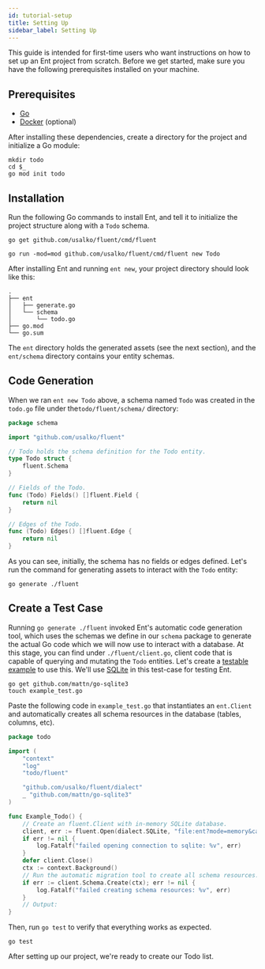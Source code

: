 ```yaml
---
id: tutorial-setup
title: Setting Up
sidebar_label: Setting Up
---
```


This guide is intended for first-time users who want instructions on how to set up an Ent project from scratch.
Before we get started, make sure you have the following prerequisites installed on your machine.

## Prerequisites

- [Go](https://go.dev/doc/install)
- [Docker](https://docs.docker.com/get-docker) (optional)

After installing these dependencies, create a directory for the project and initialize a Go module:

```console
mkdir todo
cd $_
go mod init todo
```

## Installation

Run the following Go commands to install Ent, and tell it to initialize the project structure along with a `Todo` schema.

```console
go get github.com/usalko/fluent/cmd/fluent
```

```console
go run -mod=mod github.com/usalko/fluent/cmd/fluent new Todo
```

After installing Ent and running `ent new`, your project directory should look like this:

```console
.
├── ent
│   ├── generate.go
│   └── schema
│       └── todo.go
├── go.mod
└── go.sum
```

The `ent` directory holds the generated assets (see the next section), and the `ent/schema` directory contains your
entity schemas.

## Code Generation

When we ran `ent new Todo` above, a schema named `Todo`  was created in the `todo.go` file under the`todo/fluent/schema/` directory:

```go
package schema

import "github.com/usalko/fluent"

// Todo holds the schema definition for the Todo entity.
type Todo struct {
	fluent.Schema
}

// Fields of the Todo.
func (Todo) Fields() []fluent.Field {
	return nil
}

// Edges of the Todo.
func (Todo) Edges() []fluent.Edge {
	return nil
}
```

As you can see, initially, the schema has no fields or edges defined. Let's run the command for generating assets to interact with
the `Todo` entity:

```console
go generate ./fluent
```

## Create a Test Case

Running `go generate ./fluent` invoked Ent's automatic code generation tool, which uses the schemas we define in our `schema` package to generate the actual Go code which we will now use to interact with a database. At this stage, you can find under `./fluent/client.go`, client code that is capable of  querying and mutating the `Todo` entities. Let's create a
[testable example](https://go.dev/blog/examples) to use this. We'll use [SQLite](https://github.com/mattn/go-sqlite3)
in this test-case for testing Ent.

```console
go get github.com/mattn/go-sqlite3
touch example_test.go
```

Paste the following code in `example_test.go` that instantiates an `ent.Client` and automatically creates all schema resources
in the database (tables, columns, etc).

```go
package todo

import (
	"context"
	"log"
	"todo/fluent"

	"github.com/usalko/fluent/dialect"
	_ "github.com/mattn/go-sqlite3"
)

func Example_Todo() {
	// Create an fluent.Client with in-memory SQLite database.
	client, err := fluent.Open(dialect.SQLite, "file:ent?mode=memory&cache=shared&_fk=1")
	if err != nil {
		log.Fatalf("failed opening connection to sqlite: %v", err)
	}
	defer client.Close()
	ctx := context.Background()
	// Run the automatic migration tool to create all schema resources.
	if err := client.Schema.Create(ctx); err != nil {
		log.Fatalf("failed creating schema resources: %v", err)
	}
	// Output:
}
```

Then, run `go test` to verify that everything works as expected.

```console
go test
```

After setting up our project, we're ready to create our Todo list.
